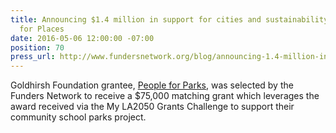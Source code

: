 ```yaml
---
title: Announcing $1.4 million in support for cities and sustainability through Partners
  for Places
date: 2016-05-06 12:00:00 -07:00
position: 70
press_url: http://www.fundersnetwork.org/blog/announcing-1.4-million-in-support-for-cities-and-sustainability-throug
---
```


Goldhirsh Foundation grantee, <a href="peopleforparks.org">People for Parks</a>, was selected by the Funders Network to receive a $75,000 matching grant which leverages the award received via the My LA2050 Grants Challenge to support their community school parks project.

